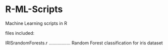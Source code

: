 # R-ML-Scripts
Machine Learning scripts in R

files included:

IRISrandomForests.r ................. Random Forest classification for iris dataset

